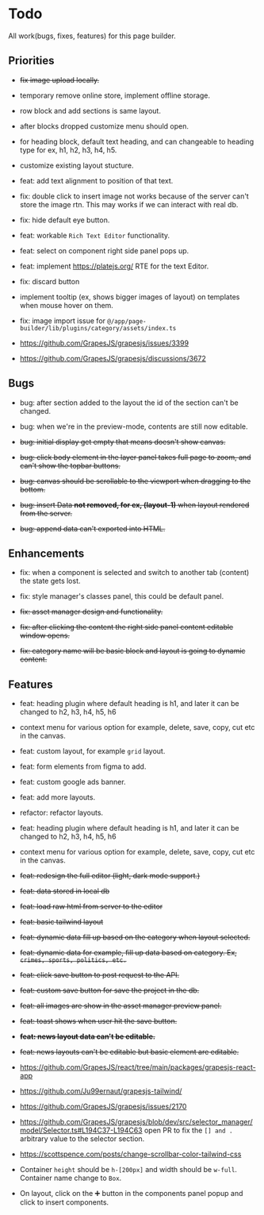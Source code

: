 # Todo

All work(bugs, fixes, features) for this page builder.

## Priorities

- ~~fix image upload locally.~~
- temporary remove online store, implement offline storage.
- row block and add sections is same layout.
- after blocks dropped customize menu should open.
- for heading block, default text heading, and can changeable to heading type for ex, h1, h2, h3, h4, h5.

- customize existing layout stucture.

- feat: add text alignment to position of that text.
- fix: double click to insert image not works because of the server can't store the image rtn. This may works if we can interact with real db.
- fix: hide default eye button.
- feat: workable `Rich Text Editor` functionality.
- feat: select on component right side panel pops up.
- feat: implement <https://platejs.org/> RTE for the text Editor.
- fix: discard button
- implement tooltip (ex, shows bigger images of layout) on templates when mouse hover on them.
- fix: image import issue for `@/app/page-builder/lib/plugins/category/assets/index.ts`
- <https://github.com/GrapesJS/grapesjs/issues/3399>
- <https://github.com/GrapesJS/grapesjs/discussions/3672>

## Bugs

- bug: after section added to the layout the id of the section can't be changed.
- bug: when we're in the preview-mode, contents are still now editable.

- ~~bug: initial display get empty that means doesn't show canvas.~~
- ~~bug: click body element in the layer panel takes full page to zoom, and can't show the topbar buttons.~~
- ~~bug: canvas should be scrollable to the viewport when dragging to the bottom.~~
- ~~bug: insert Data **not removed, for ex, (layout-1)** when layout rendered from the server.~~
- ~~bug: append data can't exported into HTML.~~

## Enhancements

- fix: when a component is selected and switch to another tab (content) the state gets lost.
- fix: style manager's classes panel, this could be default panel.

- ~~fix: asset manager design and functionality.~~
- ~~fix: after clicking the content the right side panel content editable window opens.~~
- ~~fix: category name will be basic block and layout is going to dynamic content.~~

## Features

- feat: heading plugin where default heading is h1, and later it can be changed to h2, h3, h4, h5, h6
- context menu for various option for example, delete, save, copy, cut etc in the canvas.
- feat: custom layout, for example `grid` layout.
- feat: form elements from figma to add.
- feat: custom google ads banner.
- feat: add more layouts.
- refactor: refactor layouts.
- feat: heading plugin where default heading is h1, and later it can be changed to h2, h3, h4, h5, h6
- context menu for various option for example, delete, save, copy, cut etc in the canvas.

- ~~feat: redesign the full editor (light, dark mode support.)~~
- ~~feat: data stored in local db~~
- ~~feat: load raw html from server to the editor~~
- ~~feat: basic tailwind layout~~
- ~~feat: dynamic data fill up based on the category when layout selected.~~
- ~~feat: dynamic data for example, fill up data based on category. Ex, `crimes, sports, politics, etc.`~~
- ~~feat: click save button to post request to the API.~~
- ~~feat: custom save button for save the project in the db.~~
- ~~feat: all images are show in the asset manager preview panel.~~
- ~~feat: toast shows when user hit the save button.~~
- ~~**feat: news layout data can't be editable.**~~
- ~~feat: news layouts can't be editable but basic element are editable.~~

- <https://github.com/GrapesJS/react/tree/main/packages/grapesjs-react-app>
- <https://github.com/Ju99ernaut/grapesjs-tailwind/>
- <https://github.com/GrapesJS/grapesjs/issues/2170>
- <https://github.com/GrapesJS/grapesjs/blob/dev/src/selector_manager/model/Selector.ts#L194C37-L194C63> open PR to fix the `[] and .` arbitrary value to the selector section.
- <https://scottspence.com/posts/change-scrollbar-color-tailwind-css>

- Container `height` should be `h-[200px]` and width should be `w-full`. Container name change to `Box`.
- On layout, click on the ➕ button in the components panel popup and click to insert components.
